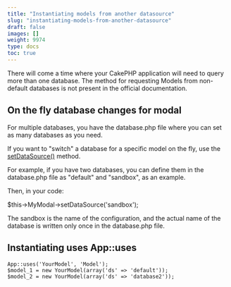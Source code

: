 ```yaml
---
title: "Instantiating models from another datasource"
slug: "instantiating-models-from-another-datasource"
draft: false
images: []
weight: 9974
type: docs
toc: true
---
```


There will come a time where your CakePHP application will need to query more than one database. The method for requesting Models from non-default databases is not present in the official documentation.

## On the fly database changes for modal
For multiple databases, you have the database.php file where you can set as many databases as you need.

If you want to "switch" a database for a specific model on the fly, use the [setDataSource()][1] method.



For example, if you have two databases, you can define them in the database.php file as "default" and "sandbox", as an example.

Then, in your code:

$this->MyModal->setDataSource('sandbox');

The sandbox is the name of the configuration, and the actual name of the database is written only once in the database.php file.


  [1]: http://api.cakephp.org/2.1/class-Model.html#_setDataSource

## Instantiating uses App::uses
    App::uses('YourModel', 'Model');
    $model_1 = new YourModel(array('ds' => 'default'));
    $model_2 = new YourModel(array('ds' => 'database2'));

